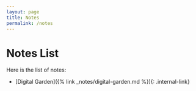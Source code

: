 ```yaml
---
layout: page
title: Notes
permalink: /notes
---
```


# Notes List

Here is the list of notes:
- [Digital Garden]({% link _notes/digital-garden.md %}){: .internal-link}
